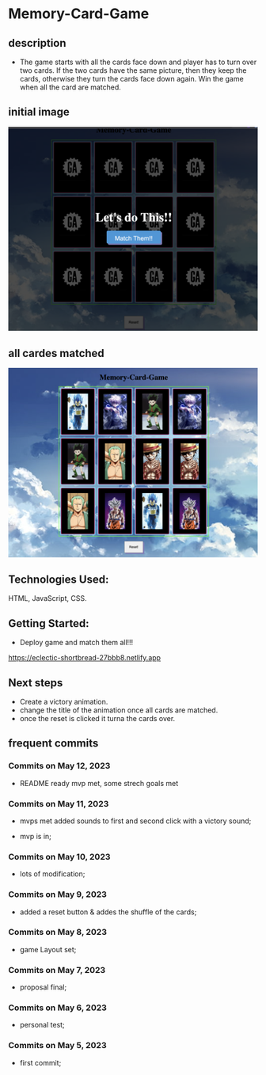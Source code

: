 # Memory-Card-Game


## description

- The game starts with all the cards face down and player has to turn over two cards. If the two cards have the same picture, then they keep the cards, otherwise they turn the cards face down again. Win the game when all the card are matched.

## initial image


![](images/memory-game-card.png)

## all cardes matched 

![](images/victory-image.png)


 ## Technologies Used:

 HTML, JavaScript, CSS.


 ## Getting Started: 
  - Deploy game and match them all!!!


 https://eclectic-shortbread-27bbb8.netlify.app

 ## Next steps

 - Create a victory animation.
 - change the title of the animation once all cards are matched.
 - once the reset is clicked it turna the cards over.

 ## frequent commits
 
 ### Commits on May 12, 2023

- README ready mvp met, some strech goals met

### Commits on May 11, 2023

- mvps met added sounds to first and second click with a victory sound;

 - mvp is in;

 ### Commits on May 10, 2023

- lots of modification;

### Commits on May 9, 2023

- added a reset button & addes the shuffle of the cards;

### Commits on May 8, 2023

- game Layout set;

### Commits on May 7, 2023

- proposal final;
 
### Commits on May 6, 2023

- personal test;
 
### Commits on May 5, 2023

 - first commit;



